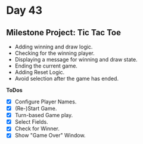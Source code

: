 # **Day 43** <!-- omit in toc -->

## **Milestone Project: Tic Tac Toe**

-   Adding winning and draw logic.
-   Checking for the winning player.
-   Displaying a message for winning and draw state.
-   Ending the current game.
-   Adding Reset Logic.
-   Avoid selection after the game has ended.

**ToDos**

-   [x] Configure Player Names.
-   [x] (Re-)Start Game.
-   [x] Turn-based Game play.
-   [x] Select Fields.
-   [x] Check for Winner.
-   [x] Show "Game Over" Window.
